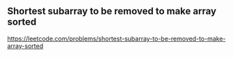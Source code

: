 ## Shortest subarray to be removed to make array sorted
https://leetcode.com/problems/shortest-subarray-to-be-removed-to-make-array-sorted
